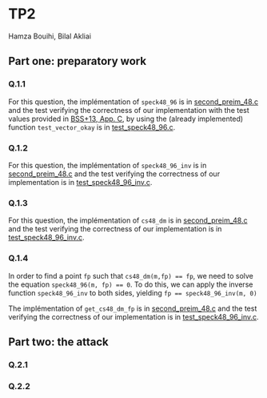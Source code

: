 # TP2

Hamza Bouihi, Bilal Akliai

## Part one: preparatory work

### Q.1.1

For this question, the implémentation of `speck48_96` is in [second_preim_48.c](src/second_preim_48.c) and the test verifying the correctness of our implementation with the test values provided in [BSS+13,
App. C](doc/specifications.pdf), by using the (already implemented) function `test_vector_okay` is in [test_speck48_96.c](test/test_speck48_96.c).

### Q.1.2

For this question, the implémentation of `speck48_96_inv` is in [second_preim_48.c](src/second_preim_48.c) and the test verifying the correctness of our implementation is in [test_speck48_96_inv.c](test/test_speck48_96_inv.c).

### Q.1.3

For this question, the implémentation of `cs48_dm` is in [second_preim_48.c](src/second_preim_48.c) and the test verifying the correctness of our implementation is in [test_speck48_96_inv.c](test/test_cs48_dm.c).

### Q.1.4

In order to find a point `fp` such that `cs48_dm(m,fp) == fp`, we need to solve the equation `speck48_96(m, fp) == 0`. To do this, we can apply the inverse function `speck48_96_inv` to both sides, yielding `fp == speck48_96_inv(m, 0)`

The implémentation of `get_cs48_dm_fp` is in [second_preim_48.c](src/second_preim_48.c) and the test verifying the correctness of our implementation is in [test_speck48_96_inv.c](test/test_get_cs48_dm_fp.c).

## Part two: the attack

### Q.2.1

### Q.2.2
